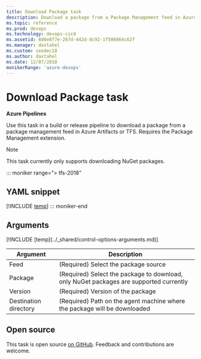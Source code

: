 ```yaml
---
title: Download Package task
description: Download a package from a Package Management feed in Azure Artifacts or TFS.
ms.topic: reference
ms.prod: devops
ms.technology: devops-cicd
ms.assetid: 8d6e8f7e-267d-442d-8c92-1f586864c62f
ms.manager: dastahel
ms.custom: seodec18
ms.author: dastahel
ms.date: 12/07/2018
monikerRange: 'azure-devops'
---
```


# Download Package task

**Azure Pipelines**

Use this task in a build or release pipeline to download a package from a package management feed in Azure Artifacts or TFS.
Requires the Package Management extension.

> [!NOTE]
> This task currently only supports downloading NuGet packages.

::: moniker range="> tfs-2018"
## YAML snippet
[!INCLUDE [temp](../_shared/yaml/DownloadPackageV0.md)]
::: moniker-end

## Arguments

<table><thead><tr><th>Argument</th><th>Description</th></tr></thead>
<tr><td>Feed</td><td>(Required) Select the package source</td></tr>
<tr><td>Package</td><td>(Required) Select the package to download, only NuGet packages are supported currently</td></tr>
<tr><td>Version</td><td>(Required) Version of the package</td></tr>
<tr><td>Destination directory</td><td>(Required) Path on the agent machine where the package will be downloaded</td></tr>
[!INCLUDE [temp](../_shared/control-options-arguments.md)]
</table>

## Open source

This task is open source [on GitHub](https://github.com/Microsoft/azure-pipelines-tasks). Feedback and contributions are welcome.

